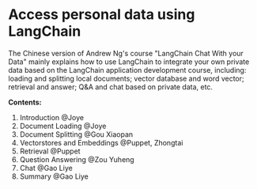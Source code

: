 # Access personal data using LangChain

The Chinese version of Andrew Ng's course "LangChain Chat With your Data" mainly explains how to use LangChain to integrate your own private data based on the LangChain application development course, including: loading and splitting local documents; vector database and word vector; retrieval and answer; Q&A and chat based on private data, etc.

**Contents:**

1. Introduction @Joye
2. Document Loading @Joye
3. Document Splitting @Gou Xiaopan
4. Vectorstores and Embeddings @Puppet, Zhongtai
5. Retrieval @Puppet
6. Question Answering @Zou Yuheng
7. Chat @Gao Liye
8. Summary @Gao Liye